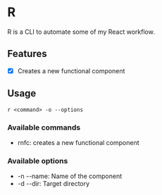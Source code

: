 # R

R is a CLI to automate some of my React workflow.

## Features

- [x] Creates a new functional component

## Usage

```
r <command> -o --options
```

### Available commands

- rnfc: creates a new functional component

### Available options

- -n --name: Name of the component
- -d --dir: Target directory
